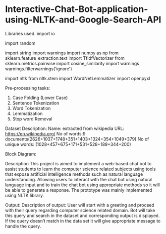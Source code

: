 # Interactive-Chat-Bot-application-using-NLTK-and-Google-Search-API

Libraries used:
import io

import random

import string 
import warnings
import numpy as np
from sklearn.feature_extraction.text import TfidfVectorizer
from sklearn.metrics.pairwise import cosine_similarity
import warnings
warnings.filterwarnings('ignore')

import nltk
from nltk.stem import WordNetLemmatizer
import openpyxl

Pre-processing tasks: 
1.	Case Folding (Lower Case)
2.	Sentence Tokenization
3.	Word Tokenization
4.	Lemmatization
5.	Stop word Removal


Dataset Description:
	Name:  extracted from wikipedia
            URL: https://en.wikipedia.org/
	No of words:9 documents(2626+1037+1748+351+1403+1324+354+1049+379)
No of unique words: (1028+457+675+171+531+528+189+344+200)

Block Diagram: 
 


Description 
This project is aimed to implement a web-based chat bot to assist students to learn the computer science related subjects using tools that expose artificial intelligence methods such as natural language understanding. Allowing users to interact with the chat bot using natural language input and to train the chat bot using appropriate methods so it will be able to generate a response. The prototype was mainly implemented using NLTK library.


Output:
         Description of output:
User will start with a greeting and proceed with their query regarding computer science related domain. Bot will take this query and search in the dataset and corresponding output is displayed. If the query doesn’t match in the data set it will give appropriate message to handle the query.
